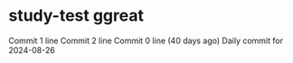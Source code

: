 # study-test ggreat
Commit 1 line
Commit 2 line
Commit 0 line (40 days ago)
Daily commit for 2024-08-26
